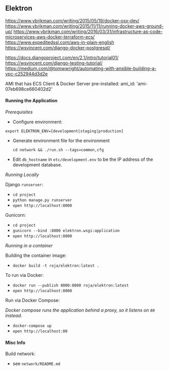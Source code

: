 
## Elektron

https://www.ybrikman.com/writing/2015/05/19/docker-osx-dev/
https://www.ybrikman.com/writing/2015/11/11/running-docker-aws-ground-up/
https://www.ybrikman.com/writing/2016/03/31/infrastructure-as-code-microservices-aws-docker-terraform-ecs/
https://www.expeditedssl.com/aws-in-plain-english
https://wsvincent.com/django-docker-postgresql/

https://docs.djangoproject.com/en/2.1/intro/tutorial01/
https://wsvincent.com/django-testing-tutorial/
https://medium.com/@tomwwright/automating-with-ansible-building-a-vpc-c252944d3d2e


AMI that has ECS Client & Docker Server pre-installed:
ami_id: 'ami-07eb698ce660402d2'

#### Running the Application

*Prerequisites*

* Configure environment:

`export ELEKTRON_ENV=[development|staging|production]`

* Generate environment file for the environment
  
  `cd network && ./run.sh --tags=common,cfg`

* Edit `db_hostname` in `etc/development.env` to be the IP address of the development database.

*Running Locally*

Django `runserver`:

* `cd project`
* `python manage.py runserver`
* `open http://localhost:8000`

Gunicorn:

* `cd project`
* `gunicorn --bind :8000 elektron.wsgi:application`
* `open http://localhost:8000`

*Running in a container*

Building the container image:

* `docker build -t roja/elektron:latest .`

To run via Docker:

* `docker run --publish 8000:8000 roja/elektron:latest`
* `open http://localhost:8000`

Run via Docker Compose:

_Docker compose runs the application behind a proxy, so it listens on `80` instead._

* `docker-compose up`
* `open http://localhost:80`

#### Misc Info

Build network:

* see `network/README.md`
